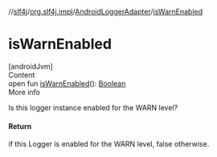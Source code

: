//[slf4j](../../index.md)/[org.slf4j.impl](../index.md)/[AndroidLoggerAdapter](index.md)/[isWarnEnabled](is-warn-enabled.md)



# isWarnEnabled  
[androidJvm]  
Content  
open fun [isWarnEnabled](is-warn-enabled.md)(): [Boolean](https://kotlinlang.org/api/latest/jvm/stdlib/kotlin/-boolean/index.html)  
More info  


Is this logger instance enabled for the WARN level?



#### Return  


if this Logger is enabled for the WARN level, false otherwise.

  



